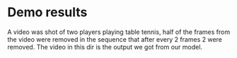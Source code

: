 # Demo results

A video was shot of two players playing table tennis, half of the frames from
the video were removed in the sequence that after every 2 frames 2 were
removed. The video in this dir is the output we got from our model.
